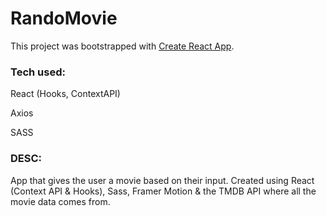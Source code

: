 # RandoMovie

This project was bootstrapped with [Create React App](https://github.com/facebook/create-react-app).

### Tech used:

React (Hooks, ContextAPI)

Axios

SASS

### DESC:

App that gives the user a movie based on their input. Created using React (Context API & Hooks), Sass, Framer Motion & the TMDB API where all the movie data comes from.
